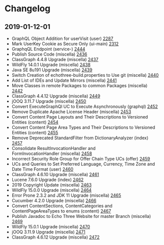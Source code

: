 # Changelog

## 2019-01-12-01

* GraphQL Object Addition for userVisit (user) [2287](https://www.echothree.com/bugzilla/show_bug.cgi?id=2287)
* Mark UserKey Cookie as Secure Only (ui-main) [2312](https://www.echothree.com/bugzilla/show_bug.cgi?id=2312)
* GraphqQL Endpoint (service-) [2444](https://www.echothree.com/bugzilla/show_bug.cgi?id=2444)
* Publish Source Code (miscella) [2436](https://www.echothree.com/bugzilla/show_bug.cgi?id=2436)
* ClassGraph 4.4.8 Upgrade (miscella) [2437](https://www.echothree.com/bugzilla/show_bug.cgi?id=2437)
* WildFly 14.0.1 Upgrade (miscella) [2438](https://www.echothree.com/bugzilla/show_bug.cgi?id=2438)
* Java SE 8u191 Upgrade (miscella) [2439](https://www.echothree.com/bugzilla/show_bug.cgi?id=2439)
* Switch Creation of echothree-build.properties to Use git (miscella) [2440](https://www.echothree.com/bugzilla/show_bug.cgi?id=2440)
* Add List of IDEs and Update Mirrors (miscella) [2441](https://www.echothree.com/bugzilla/show_bug.cgi?id=2441)
* Move Classes in remote Packages to common Packages (miscella) [2442](https://www.echothree.com/bugzilla/show_bug.cgi?id=2442)
* ClassGraph 4.4.12 Upgrade (miscella) [2449](https://www.echothree.com/bugzilla/show_bug.cgi?id=2449)
* jOOQ 3.11.7 Upgrade (miscella) [2450](https://www.echothree.com/bugzilla/show_bug.cgi?id=2450)
* Convert ExecuteGraphQl UC to Execute Asynchronously (graphql) [2452](https://www.echothree.com/bugzilla/show_bug.cgi?id=2452)
* Remove Duplicate Apache License Header (miscella) [2453](https://www.echothree.com/bugzilla/show_bug.cgi?id=2453)
* Convert Content Page Layouts and Their Descriptions to Versioned Entities (content) [2454](https://www.echothree.com/bugzilla/show_bug.cgi?id=2454)
* Convert Content Page Area Types and Their Descriptions to Versioned Entities (content) [2455](https://www.echothree.com/bugzilla/show_bug.cgi?id=2455)
* Remove Deprecated StandardFilter from DictionaryAnalyzer (index) [2457](https://www.echothree.com/bugzilla/show_bug.cgi?id=2457)
* Consolidate ResultInvocationHandler and FormInvocationHandler (miscella) [2458](https://www.echothree.com/bugzilla/show_bug.cgi?id=2458)
* Incorrect Security Role Group for Offer Chain Type UCs (offer) [2459](https://www.echothree.com/bugzilla/show_bug.cgi?id=2459)
* UCs and Queries to Set Preferred Language, Currency, Time Zone and Date Time Format (user) [2460](https://www.echothree.com/bugzilla/show_bug.cgi?id=2460)
* ClassGraph 4.6.10 Upgrade (miscella) [2461](https://www.echothree.com/bugzilla/show_bug.cgi?id=2461)
* Lucene 7.6.0 Upgrade (index) [2462](https://www.echothree.com/bugzilla/show_bug.cgi?id=2462)
* 2019 Copyright Update (miscella) [2463](https://www.echothree.com/bugzilla/show_bug.cgi?id=2463)
* WildFly 15.0.0 Upgrade (miscella) [2464](https://www.echothree.com/bugzilla/show_bug.cgi?id=2464)
* Error Prone 2.3.2 and JDK 11 Upgrade (miscella) [2465](https://www.echothree.com/bugzilla/show_bug.cgi?id=2465)
* Cucumber 4.2.0 Upgrade (miscella) [2466](https://www.echothree.com/bugzilla/show_bug.cgi?id=2466)
* Convert ContentSections, ContentCategories and ContentPageAreaTypes to enums (content) [2467](https://www.echothree.com/bugzilla/show_bug.cgi?id=2467)
* Publish Javadoc to Echo Three Website for master Branch (miscella) [2469](https://www.echothree.com/bugzilla/show_bug.cgi?id=2469)
* WildFly 15.0.1 Upgrade (miscella) [2470](https://www.echothree.com/bugzilla/show_bug.cgi?id=2470)
* jOOQ 3.11.9 Upgrade (miscella) [2471](https://www.echothree.com/bugzilla/show_bug.cgi?id=2471)
* ClassGraph 4.6.12 Upgrade (miscella) [2472](https://www.echothree.com/bugzilla/show_bug.cgi?id=2472)

